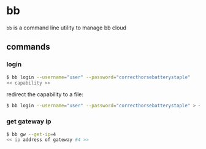 # bb

`bb` is a command line utility to manage bb cloud

## commands

### login

```sh
$ bb login --username="user" --password="correcthorsebatterystaple"
<< capability >>
```

redirect the capability to a file:
```sh
$ bb login --username="user" --password="correcthorsebatterystaple" > ~/.bb/user.cap
```

### get gateway ip

```sh
$ bb gw --get-ip=4
<< ip address of gateway #4 >>
```